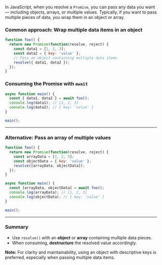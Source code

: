In JavaScript, when you resolve a `Promise`, you can pass any data you want — including objects, arrays, or multiple values. Typically, if you want to pass multiple pieces of data, you wrap them in an object or array.

### Common approach: Wrap multiple data items in an object

```js
function foo() {
  return new Promise(function(resolve, reject) {
    const data1 = [1, 2, 3];
    const data2 = { key: 'value' };
    // Pass an object containing multiple data items
    resolve({ data1, data2 });
  });
}
```

### Consuming the Promise with `await`

```js
async function main() {
  const { data1, data2 } = await foo();
  console.log(data1); // [1, 2, 3]
  console.log(data2); // { key: 'value' }
}

main();
```

---

### Alternative: Pass an array of multiple values

```js
function foo() {
  return new Promise(function(resolve, reject) {
    const arrayData = [1, 2, 3];
    const objectData = { key: 'value' };
    resolve([arrayData, objectData]);
  });
}
```

```js
async function main() {
  const [arrayData, objectData] = await foo();
  console.log(arrayData); // [1, 2, 3]
  console.log(objectData); // { key: 'value' }
}

main();
```

---

### Summary

- Use `resolve()` with an **object** or **array** containing multiple data pieces.
- When consuming, **destructure** the resolved value accordingly.

**Note:** For clarity and maintainability, using an object with descriptive keys is preferred, especially when passing multiple data items.